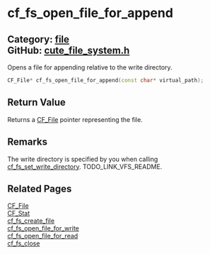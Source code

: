 [](../header.md ':include')

# cf_fs_open_file_for_append

Category: [file](/api_reference?id=file)  
GitHub: [cute_file_system.h](https://github.com/RandyGaul/cute_framework/blob/master/include/cute_file_system.h)  
---

Opens a file for appending relative to the write directory.

```cpp
CF_File* cf_fs_open_file_for_append(const char* virtual_path);
```

## Return Value

Returns a [CF_File](/file/cf_file.md) pointer representing the file.

## Remarks

The write directory is specified by you when calling [cf_fs_set_write_directory](/file/cf_fs_set_write_directory.md). TODO_LINK_VFS_README.

## Related Pages

[CF_File](/file/cf_file.md)  
[CF_Stat](/file/cf_stat.md)  
[cf_fs_create_file](/file/cf_fs_create_file.md)  
[cf_fs_open_file_for_write](/file/cf_fs_open_file_for_write.md)  
[cf_fs_open_file_for_read](/file/cf_fs_open_file_for_read.md)  
[cf_fs_close](/file/cf_fs_close.md)  
